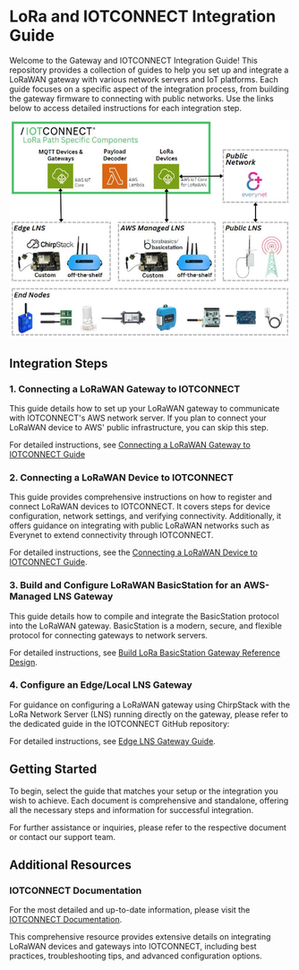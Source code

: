 
# LoRa and IOTCONNECT Integration Guide

Welcome to the Gateway and IOTCONNECT Integration Guide! This repository provides a collection of guides to help you set up and integrate a LoRaWAN gateway with various network servers and IoT platforms. Each guide focuses on a specific aspect of the integration process, from building the gateway firmware to connecting with public networks. Use the links below to access detailed instructions for each integration step.

![IOTCONNECT Ecosystem](img/IoTC-LoRa-eco.JPG)

## Integration Steps

### 1. Connecting a LoRaWAN Gateway to IOTCONNECT

This guide details how to set up your LoRaWAN gateway to communicate with IOTCONNECT's AWS network server. If you plan to connect your LoRaWAN device to AWS' public infrastructure, you can skip this step.

For detailed instructions, see [Connecting a LoRaWAN Gateway to IOTCONNECT Guide](https://github.com/avnet-iotconnect/iotc-lora-demos/blob/master/docs/iotc-gateway-onboard.md)

### 2. Connecting a LoRaWAN Device to IOTCONNECT

This guide provides comprehensive instructions on how to register and connect LoRaWAN devices to IOTCONNECT. It covers steps for device configuration, network settings, and verifying connectivity. Additionally, it offers guidance on integrating with public LoRaWAN networks such as Everynet to extend connectivity through IOTCONNECT.

For detailed instructions, see the [Connecting a LoRaWAN Device to IOTCONNECT Guide](https://github.com/avnet-iotconnect/iotc-lora-demos/blob/master/docs/iotc-lora-device-onboard.md).

### 3. Build and Configure LoRaWAN BasicStation for an AWS-Managed LNS Gateway

This guide details how to compile and integrate the BasicStation protocol into the LoRaWAN gateway. BasicStation is a modern, secure, and flexible protocol for connecting gateways to network servers.

For detailed instructions, see [Build LoRa BasicStation Gateway Reference Design](https://github.com/avnet-iotconnect/iotc-lora-demos/blob/master/docs/lora-basics-build.md).

### 4. Configure an Edge/Local LNS Gateway

For guidance on configuring a LoRaWAN gateway using ChirpStack with the LoRa Network Server (LNS) running directly on the gateway, please refer to the dedicated guide in the IOTCONNECT GitHub repository:

For detailed instructions, see [Edge LNS Gateway Guide](https://github.com/avnet-iotconnect/iotc-lora-gateway-example).

## Getting Started

To begin, select the guide that matches your setup or the integration you wish to achieve. Each document is comprehensive and standalone, offering all the necessary steps and information for successful integration.

For further assistance or inquiries, please refer to the respective document or contact our support team.

## Additional Resources

### IOTCONNECT Documentation

For the most detailed and up-to-date information, please visit the [IOTCONNECT Documentation](https://docs.iotconnect.io/iotconnect/user-manuals/devices/device/lorawan/).

This comprehensive resource provides extensive details on integrating LoRaWAN devices and gateways into IOTCONNECT, including best practices, troubleshooting tips, and advanced configuration options.
